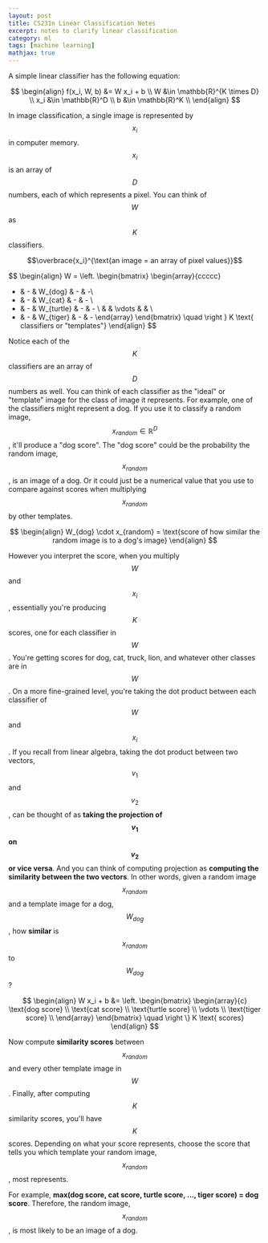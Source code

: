 ```yaml
---
layout: post
title: CS231n Linear Classification Notes
excerpt: notes to clarify linear classification
category: ml
tags: [machine learning]
mathjax: true
---
```

A simple linear classifier has the following equation:

$$
\begin{align}
f(x_i, W, b) &=  W x_i + b \\
W &\in \mathbb{R}^{K \times D} \\
x_i &\in \mathbb{R}^D \\
b &\in \mathbb{R}^K \\
\end{align}
$$

In image classification, a single image is represented by $$x_i$$ in computer memory. $$x_i$$ is an array of $$D$$ numbers, each of which represents a pixel. You can think of $$W$$ as $$K$$ classifiers.

$$\overbrace{x_i}^{\text{an image = an array of pixel values}}$$

$$
\begin{align}
W =
\left.
\begin{bmatrix}
\begin{array}{ccccc}
- & - & W_{dog} & - & -\\
- & - & W_{cat} & - & - \\
- & - & W_{turtle} & - & - \\
& & \vdots & & \\
- & - & W_{tiger} & - & - 
\end{array}
\end{bmatrix}
\quad
\right \}
K \text{ classifiers or "templates"}
\end{align}
$$

Notice each of the $$K$$ classifiers are an array of $$D$$ numbers as well. You can think of each classifier as the "ideal" or "template" image for the class of image it represents. For example, one of the classifiers might represent a dog. If you use it to classify a random image, $$x_{random} \in \mathbb{R}^D$$, it'll produce a "dog score". The "dog score" could be the probability the random image, $$x_{random}$$, is an image of a dog. Or it could just be a numerical value that you use to compare against scores when multiplying $$x_{random}$$ by other templates.

$$
\begin{align}
W_{dog} \cdot x_{random} = \text{score of how similar the random image is to a dog's image}
\end{align}
$$

However you interpret the score, when you multiply $$W$$ and $$x_i$$, essentially you're producing $$K$$ scores, one for each classifier in $$W$$. You're getting scores for dog, cat, truck, lion, and whatever other classes are in $$W$$. On a more fine-grained level, you're taking the dot product between each classifier of $$W$$ and $$x_i$$. If you recall from linear algebra, taking the dot product between two vectors, $$v_1$$ and $$v_2$$, can be thought of as **taking the projection of $$v_1$$ on $$v_2$$ or vice versa**. And you can think of computing projection as **computing the similarity between the two vectors**. In other words, given a random image $$x_{random}$$ and a template image for a dog, $$W_{dog}$$, how **similar** is $$x_{random}$$ to $$W_{dog}$$?

$$
\begin{align}
W x_i + b &=
\left.
\begin{bmatrix}
\begin{array}{c}
\text{dog score} \\
\text{cat score} \\
\text{turtle score} \\
\vdots \\
\text{tiger score} \\
\end{array}
\end{bmatrix}
\quad
\right \}
K \text{ scores}
\end{align}
$$

Now compute **similarity scores** between $$x_{random}$$ and every other template image in $$W$$. Finally, after computing $$K$$ similarity scores, you'll have $$K$$ scores. Depending on what your score represents, choose the score that tells you which template your random image, $$x_{random}$$, most represents.

For example, **max(dog score, cat score, turtle score, ..., tiger score) = dog score**. Therefore, the random image, $$x_{random}$$, is most likely to be an image of a dog.